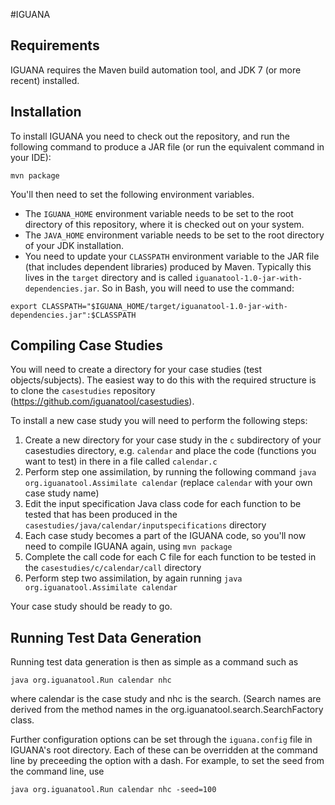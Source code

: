 #IGUANA

## Requirements
IGUANA requires the Maven build automation tool, and JDK 7 (or more recent) installed.

## Installation
To install IGUANA you need to check out the repository, and run the following command to produce a JAR file (or run the equivalent command in your IDE):

`mvn package`

You'll then need to set the following environment variables. 

* The `IGUANA_HOME` environment variable needs to be set to the root directory of this repository, where it is checked out on your system.
* The `JAVA_HOME` environment variable needs to be set to the root directory of your JDK installation.
* You need to update your `CLASSPATH` environment variable to the JAR file (that includes dependent libraries) produced by Maven. Typically this lives in the `target` directory and is called `iguanatool-1.0-jar-with-dependencies.jar`. So in Bash, you will need to use the command:

`export CLASSPATH="$IGUANA_HOME/target/iguanatool-1.0-jar-with-dependencies.jar":$CLASSPATH`

## Compiling Case Studies
You will need to create a directory for your case studies (test objects/subjects). The easiest way to do this with the required structure is to clone the `casestudies` repository (https://github.com/iguanatool/casestudies).

To install a new case study you will need to perform the following steps:

1. Create a new directory for your case study in the `c` subdirectory of your casestudies directory, e.g. `calendar` and place the code (functions you want to test) in there in a file called `calendar.c`
2. Perform step one assimilation, by running the following command
`java org.iguanatool.Assimilate calendar`
(replace `calendar` with your own case study name)
3. Edit the input specification Java class code for each function to be tested that has been produced in the `casestudies/java/calendar/inputspecifications` directory
4. Each case study becomes a part of the IGUANA code, so you'll now need to compile IGUANA again, using `mvn package`
5. Complete the call code for each C file for each function to be tested in the `casestudies/c/calendar/call` directory
6. Perform step two assimilation, by again running `java org.iguanatool.Assimilate calendar`

Your case study should be ready to go.

## Running Test Data Generation
Running test data generation is then as simple as a command such as

`java org.iguanatool.Run calendar nhc`

where calendar is the case study and nhc is the search. (Search names are derived from the method names in the org.iguanatool.search.SearchFactory class.

Further configuration options can be set through the `iguana.config` file in IGUANA's root directory. Each of these can be overridden at the command line by preceeding the option with a dash. For example, to set the seed from the command line, use

`java org.iguanatool.Run calendar nhc -seed=100`
